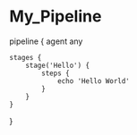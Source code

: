 # My_Pipeline
pipeline {
    agent any

    stages {
        stage('Hello') {
            steps {
                echo 'Hello World'
            }
        }
    }
}


